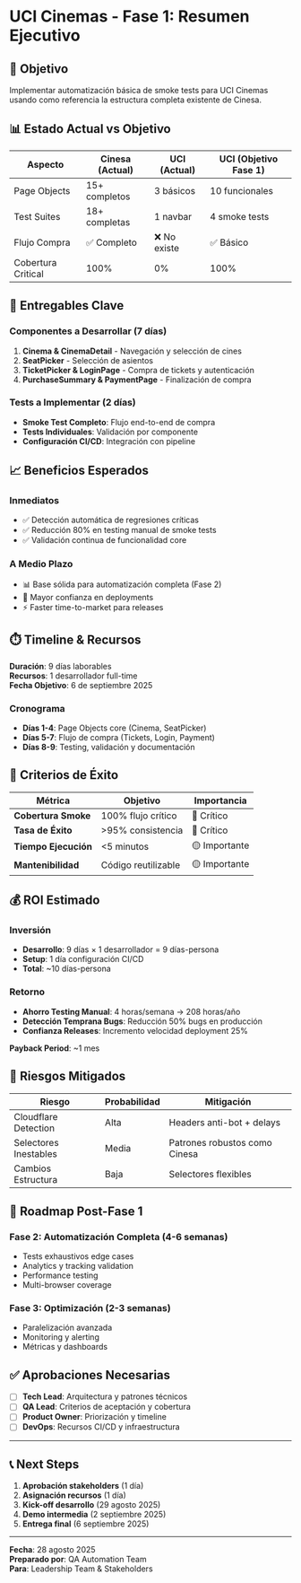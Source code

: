 # UCI Cinemas - Fase 1: Resumen Ejecutivo

## 🎯 Objetivo
Implementar automatización básica de smoke tests para UCI Cinemas usando como referencia la estructura completa existente de Cinesa.

## 📊 Estado Actual vs Objetivo

| Aspecto | Cinesa (Actual) | UCI (Actual) | UCI (Objetivo Fase 1) |
|---------|-----------------|--------------|----------------------|
| Page Objects | 15+ completos | 3 básicos | 10 funcionales |
| Test Suites | 18+ completas | 1 navbar | 4 smoke tests |
| Flujo Compra | ✅ Completo | ❌ No existe | ✅ Básico |
| Cobertura Critical | 100% | 0% | 100% |

## 🚀 Entregables Clave

### Componentes a Desarrollar (7 días)
1. **Cinema & CinemaDetail** - Navegación y selección de cines
2. **SeatPicker** - Selección de asientos
3. **TicketPicker & LoginPage** - Compra de tickets y autenticación
4. **PurchaseSummary & PaymentPage** - Finalización de compra

### Tests a Implementar (2 días)
- **Smoke Test Completo**: Flujo end-to-end de compra
- **Tests Individuales**: Validación por componente
- **Configuración CI/CD**: Integración con pipeline

## 📈 Beneficios Esperados

### Inmediatos
- ✅ Detección automática de regresiones críticas
- ✅ Reducción 80% en testing manual de smoke tests
- ✅ Validación continua de funcionalidad core

### A Medio Plazo
- 📊 Base sólida para automatización completa (Fase 2)
- 🚀 Mayor confianza en deployments
- ⚡ Faster time-to-market para releases

## ⏱️ Timeline & Recursos

**Duración**: 9 días laborables  
**Recursos**: 1 desarrollador full-time  
**Fecha Objetivo**: 6 de septiembre 2025

### Cronograma
- **Días 1-4**: Page Objects core (Cinema, SeatPicker)
- **Días 5-7**: Flujo de compra (Tickets, Login, Payment)
- **Días 8-9**: Testing, validación y documentación

## 🎯 Criterios de Éxito

| Métrica | Objetivo | Importancia |
|---------|----------|-------------|
| **Cobertura Smoke** | 100% flujo crítico | 🔴 Crítico |
| **Tasa de Éxito** | >95% consistencia | 🔴 Crítico |
| **Tiempo Ejecución** | <5 minutos | 🟡 Importante |
| **Mantenibilidad** | Código reutilizable | 🟡 Importante |

## 💰 ROI Estimado

### Inversión
- **Desarrollo**: 9 días × 1 desarrollador = 9 días-persona
- **Setup**: 1 día configuración CI/CD
- **Total**: ~10 días-persona

### Retorno
- **Ahorro Testing Manual**: 4 horas/semana → 208 horas/año
- **Detección Temprana Bugs**: Reducción 50% bugs en producción
- **Confianza Releases**: Incremento velocidad deployment 25%

**Payback Period**: ~1 mes

## 🚨 Riesgos Mitigados

| Riesgo | Probabilidad | Mitigación |
|--------|--------------|------------|
| Cloudflare Detection | Alta | Headers anti-bot + delays |
| Selectores Inestables | Media | Patrones robustos como Cinesa |
| Cambios Estructura | Baja | Selectores flexibles |

## 🔄 Roadmap Post-Fase 1

### Fase 2: Automatización Completa (4-6 semanas)
- Tests exhaustivos edge cases
- Analytics y tracking validation
- Performance testing
- Multi-browser coverage

### Fase 3: Optimización (2-3 semanas)
- Paralelización avanzada
- Monitoring y alerting
- Métricas y dashboards

## ✅ Aprobaciones Necesarias

- [ ] **Tech Lead**: Arquitectura y patrones técnicos
- [ ] **QA Lead**: Criterios de aceptación y cobertura
- [ ] **Product Owner**: Priorización y timeline
- [ ] **DevOps**: Recursos CI/CD y infraestructura

---

## 📞 Next Steps

1. **Aprobación stakeholders** (1 día)
2. **Asignación recursos** (1 día)
3. **Kick-off desarrollo** (29 agosto 2025)
4. **Demo intermedia** (2 septiembre 2025)
5. **Entrega final** (6 septiembre 2025)

---

**Fecha**: 28 agosto 2025  
**Preparado por**: QA Automation Team  
**Para**: Leadership Team & Stakeholders
